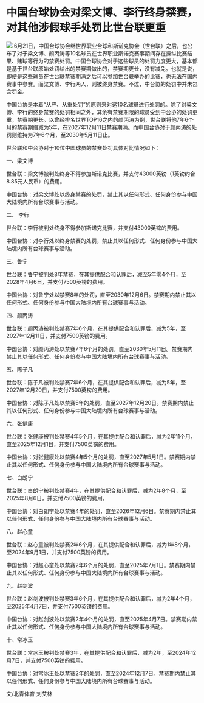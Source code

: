 

# 中国台球协会对梁文博、李行终身禁赛，对其他涉假球手处罚比世台联更重

![](https://inews.gtimg.com/news_bt/Oq_cZxdeCyeBNs7i8AGSIIBFVpCPAx8_cEaPCYZj4fWYkAA/1000)
6月21日，中国台球协会继世界职业台球和斯诺克协会（世台联）之后，也公布了对于梁文博、颜丙涛等10名球员在世界职业斯诺克赛事期间存在操纵比赛结果、赌球等行为的禁赛处罚。中国台球协会对于这些球员的处罚力度更大，基本都是基于世台联原始处罚给出的禁赛期做出的，禁赛期更长，没有减免。也就是说，即便是这些球员在世台联禁赛期满之后可以参加世台联举办的比赛，也无法在国内赛事中参赛。而梁文博、李行两人，则被终身禁赛。不过，中台协的处罚中并未包含罚金。

中国台协是本着“从严、从重处罚”的原则来对这10名球员进行处罚的。除了对梁文博、李行的终身禁赛的处罚相同之外，其余有禁赛期限的球员受到中台协的处罚更重，禁赛期更长。以曾经排名世界TOP16之内的颜丙涛为例，世台联将他7年6个月的禁赛期缩减为5年，在2027年12月11日禁赛期满。而中国台协对于颜丙涛的处罚则维持为7年6个月，至2030年5月11日止。

世台联和中台协对于10位中国球员的禁赛处罚具体对比情况如下：

一、梁文博

世台联：梁文博被判处终身不得参加斯诺克比赛，并支付43000英镑（1英镑约合8.85元人民币）的费用。

中国台协：对梁文博处以终身禁赛的处罚，禁止其以任何形式、任何身份参与中国大陆境内所有台球赛事与活动。

二、 李行

世台联：李行被判处终身不得参加斯诺克比赛，并支付43000英镑的费用。

中国台协：对李行处以终身禁赛的处罚，禁止其以任何形式、任何身份参与中国大陆境内所有台球赛事与活动。

三、鲁宁

世台联：鲁宁被判处8年禁赛，在其提供配合和认罪后，减至5年零4个月，至2028年4月6日，并支付7500英镑的费用。

中国台协：对鲁宁处以禁赛8年的处罚，直至2030年12月6日。禁赛期内禁止其以任何形式、任何身份参与中国大陆境内所有台球赛事与活动。

四、颜丙涛

世台联：颜丙涛被判处禁赛7年6个月，在其提供配合和认罪后，减为5年，至2027年12月11日，并支付7500英镑的费用。

中国台协：对颜丙涛处以禁赛7年6个月的处罚，直至2030年5月11日。禁赛期内禁止其以任何形式、任何身份参与中国大陆境内所有台球赛事与活动。

五、陈子凡

世台联：陈子凡被判处禁赛7年6个月，在其提供配合和认罪后，减为5年，至2027年12月20日，并支付7500英镑的费用。

中国台协：对陈子凡处以禁赛5年的处罚，直至2027年12月20日。禁赛期内禁止其以任何形式、任何身份参与中国大陆境内所有台球赛事与活动。

六、张健康

世台联：张健康被判处禁赛4年5个月，在其提供配合和认罪后，减为2年11个月，直至2025年12月1日，并支付7500英镑的费用。

中国台协：对张健康处以禁赛4年5个月的处罚，直至2027年5月1日。禁赛期内禁止其以任何形式、任何身份参与中国大陆境内所有台球赛事与活动。

七、白朗宁

世台联：白朗宁被判处禁赛4年，在其提供配合和认罪后，减为2年8个月，至2025年8月6日，并支付7500英镑的费用。

中国台协：对白朗宁处以禁赛4年的处罚，直至2026年12月6日。禁赛期内禁止其以任何形式、任何身份参与中国大陆境内所有台球赛事与活动。

八、赵心童

世台联：赵心童被判处禁赛2年6个月，在其提供配合和认罪后，减为1年8个月，至2024年9月1日，并支付7500英镑的费用。

中国台协：对赵心童处以禁赛2年6个月的处罚，直至2025年7月1日。禁赛期内禁止其以任何形式、任何身份参与中国大陆境内所有台球赛事与活动。

九、赵剑波

世台联：赵剑波被判处禁赛3年6个月，在其提供配合和认罪后，减为2年4个月，至2025年4月7日，并支付7500英镑的费用。

中国台协：对赵剑波处以禁赛2年4个月的处罚，直至2025年4月7日。禁赛期内禁止其以任何形式、任何身份参与中国大陆境内所有台球赛事与活动。

十、常冰玉

世台联：常冰玉被判处禁赛3年，在其提供配合和认罪后，减为2年，至2024年12月7日，并支付7500英镑的费用。

中国台协：对常冰玉处以禁赛2年的处罚，直至2024年12月7日。禁赛期内禁止其以任何形式、任何身份参与中国大陆境内所有台球赛事与活动。

文/北青体育 刘艾林

